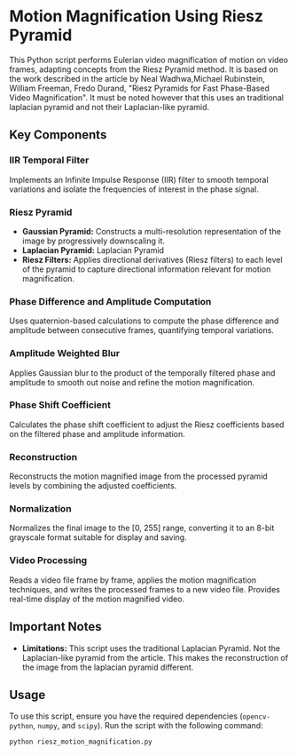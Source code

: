 # Motion Magnification Using Riesz Pyramid

This Python script performs Eulerian video magnification of motion on video frames, adapting concepts from the Riesz Pyramid method. It is based on the work described in the article by Neal Wadhwa,Michael Rubinstein, William Freeman, Fredo Durand, "Riesz Pyramids for Fast Phase-Based Video Magnification". It must be noted however that this uses an traditional laplacian pyramid and not their Laplacian-like pyramid.

## Key Components

### IIR Temporal Filter
Implements an Infinite Impulse Response (IIR) filter to smooth temporal variations and isolate the frequencies of interest in the phase signal.

### Riesz Pyramid
- **Gaussian Pyramid:** Constructs a multi-resolution representation of the image by progressively downscaling it.
- **Laplacian Pyramid:** Laplacian Pyramid
- **Riesz Filters:** Applies directional derivatives (Riesz filters) to each level of the pyramid to capture directional information relevant for motion magnification.

### Phase Difference and Amplitude Computation
Uses quaternion-based calculations to compute the phase difference and amplitude between consecutive frames, quantifying temporal variations.

### Amplitude Weighted Blur
Applies Gaussian blur to the product of the temporally filtered phase and amplitude to smooth out noise and refine the motion magnification.

### Phase Shift Coefficient
Calculates the phase shift coefficient to adjust the Riesz coefficients based on the filtered phase and amplitude information.

### Reconstruction
Reconstructs the motion magnified image from the processed pyramid levels by combining the adjusted coefficients.

### Normalization
Normalizes the final image to the [0, 255] range, converting it to an 8-bit grayscale format suitable for display and saving.

### Video Processing
Reads a video file frame by frame, applies the motion magnification techniques, and writes the processed frames to a new video file. Provides real-time display of the motion magnified video.

## Important Notes

- **Limitations:** This script uses the traditional Laplacian Pyramid. Not the Laplacian-like pyramid from the article. This makes the reconstruction of the image from the laplacian pyramid different.

## Usage

To use this script, ensure you have the required dependencies (`opencv-python`, `numpy`, and `scipy`). Run the script with the following command:

```bash
python riesz_motion_magnification.py
